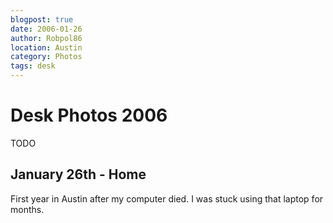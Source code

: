```yaml
---
blogpost: true
date: 2006-01-26
author: Robpol86
location: Austin
category: Photos
tags: desk
---
```


# Desk Photos 2006

TODO

## January 26th - Home

First year in Austin after my computer died. I was stuck using that laptop for months.

```{imgur-image} 9llbz
```
